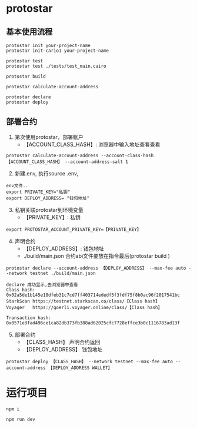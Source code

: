 # protostar
## 基本使用流程
```
protostar init your-project-name
protostar init-cario1 your-project-name

protostar test
protostar test ./tests/test_main.cairo

protostar build 

protostar calculate-account-address

protostar declare 
protostar deploy 
```
## 部署合约
1. 第次使用protostar，部署帐户
    - 【ACCOUNT_CLASS_HASH】: 浏览器中输入地址查看查看
```
protostar calculate-account-address --account-class-hash 【ACCOUNT_CLASS_HASH】 --account-address-salt 1 
```

2. 新建.env, 执行source .env,
```
env文件..
export PRIVATE_KEY="私钥"
export DEPLOY_ADDRESS= "钱包地址"
```

3. 私钥关联protostar到环境变量
    - 【PRIVATE_KEY】: 私钥 
```
export PROTOSTAR_ACCOUNT_PRIVATE_KEY=【PRIVATE_KEY】 
```

4. 声明合约
    - 【DEPLOY_ADDRESS】: 钱包地址
    - ./build/main.json 合约abi文件要放在指令最后(protostar build )
```
protostar declare --account-address 【DEPLOY_ADDRESS】 --max-fee auto --network testnet ./build/main.json

declare 成功显示,去浏览器中查看
Class hash: 0x02a5de1b145e18dfeb31c7cd7ff403714ededf5f3fdf75f8b0ac96f2017541bc
StarkScan https://testnet.starkscan.co/class/【Class hash】
Voyager   https://goerli.voyager.online/class/【Class hash】

Transaction hash: 0x0571e3fad496ce1ca82db373fb388ad62025cfc7728effce3b0c1116783ad13f
```

5. 部署合约
    - 【CLASS_HASH】 声明合约返回
    - 【DEPLOY_ADDRESS】 钱包地址
```
protostar deploy 【CLASS_HASH】 --network testnet --max-fee auto --account-address 【DEPLOY_ADDRESS WALLET】
```

# 运行项目
```
npm i
```

```
npm run dev
```
